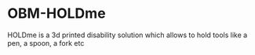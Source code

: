 # OBM-HOLDme
HOLDme is a 3d printed disability solution which allows to hold tools like a pen, a spoon, a fork etc
